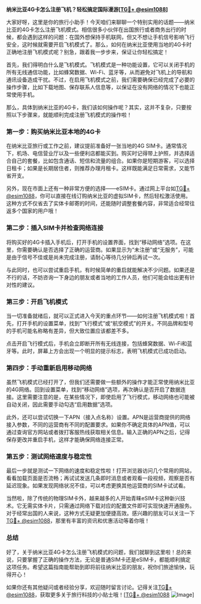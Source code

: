 **纳米比亚4G卡怎么注册飞机？轻松搞定国际漫游[[TG💪+ @esim1088](https://t.me/s/esim1088)]**

大家好呀，这里是你的旅行小助手！今天咱们来聊聊一个特别实用的话题——纳米比亚的4G卡怎么注册飞机模式。相信很多小伙伴在出国旅行或者商务出行的时候，都会遇到这样的问题：在国外想保持手机联网，但又不想让手机信号影响飞行安全，这时候就需要开启飞机模式了。那么，如何在纳米比亚使用当地的4G卡时正确地注册飞机模式呢？别急，跟着我一步步来，保证让你轻松搞定！

首先，我们得明白什么是飞机模式。飞机模式是一种功能设置，它可以关闭手机的所有无线通信功能，比如蜂窝数据、Wi-Fi、蓝牙等，从而避免对飞机上的导航和通讯设备造成干扰。不过，在启用飞机模式之前，我们需要确保已经完成了必要的操作步骤，比如下载地图、保存联系人信息等，以保证在没有网络的情况下也能正常使用手机。

那么，具体到纳米比亚的4G卡，我们该如何操作呢？其实，这并不复杂，只要按照以下步骤来，就能顺利完成注册飞机模式的操作啦！

### 第一步：购买纳米比亚本地的4G卡

在纳米比亚旅行或工作之前，建议提前准备好一张当地的4G SIM卡。通常情况下，机场、电信营业厅以及一些便利店都能买到。购买时记得带上护照，并选择适合自己的套餐，比如包含通话、短信和流量的组合。如果你是短期游客，可以选择日租卡；如果是长期居住者，则推荐办理月租卡。这样既能满足日常需求，又能节省开支。

另外，现在市面上还有一种非常方便的选择——eSIM卡。通过网上平台如[TG💪+ @esim1088](https://t.me/s/esim1088)，你可以直接在线订购纳米比亚的虚拟SIM卡，然后轻松激活使用。这种方式不仅省去了实体卡邮寄的时间，还能随时调整套餐内容，非常适合经常往返多个国家的用户哦！

### 第二步：插入SIM卡并检查网络连接

将购买好的4G卡插入手机后，打开手机的设置界面，找到“移动网络”选项。在这里，你需要确认是否选择了正确的运营商。如果显示为“未注册”或“无服务”，可能是由于信号不佳或是尚未完成注册，请耐心等待几分钟后再试一次。

与此同时，也可以尝试重启手机，有时候简单的重启就能解决不少问题。如果还是不行的话，不妨咨询一下身边的朋友或者当地的工作人员，他们可能会给出更有针对性的建议。

### 第三步：开启飞机模式

当一切准备就绪后，就可以正式进入今天的重点环节——如何注册飞机模式啦！首先，打开手机的设置菜单，找到“飞行模式”或“航空模式”的开关。不同品牌和型号的手机可能名称略有差异，但大致位置应该都差不多。

点击开启飞行模式后，手机会立即断开所有无线连接，包括蜂窝数据、Wi-Fi和蓝牙等。此时，屏幕上方会出现一个明显的提示标志，表明飞机模式已成功启动。

### 第四步：手动重新启用移动网络

虽然飞机模式已经打开了，但我们还需要做一些额外的操作才能正常使用纳米比亚的4G网络。回到设置菜单，找到“移动网络”选项，再次确认是否开启了数据连接。这里需要注意的是，在某些情况下，即使启用了飞行模式，移动网络也可能被自动关闭，因此需要手动勾选“启用数据”选项。

此外，还可以尝试切换一下APN（接入点名称）设置。APN是运营商提供的网络接入参数，不同的运营商有不同的配置要求。如果你不确定具体的APN值，可以通过查询官方网站或者拨打客服热线获取相关信息。输入正确的APN之后，记得保存更改并重启手机，这样才能确保网络连接正常。

### 第五步：测试网络速度与稳定性

最后一步就是测试一下网络的速度和稳定性啦！打开浏览器访问几个常用的网站，看看加载页面是否流畅；再试试发送几条即时消息或者观看一段视频，观察是否有延迟现象。如果发现网络状况不佳，可以考虑更换其他运营商的SIM卡试试看。

当然啦，除了传统的物理SIM卡外，越来越多的人开始青睐eSIM卡这种新兴技术。它无需实体卡片，只需通过网络下载对应的配置文件即可实现快速开通服务。对于经常出国的人来说，这种方式无疑更加便捷高效。感兴趣的朋友可以关注一下[TG💪+ @esim1088](https://t.me/s/esim1088)，那里有丰富的资讯和优惠活动等着你哦！

### 总结

好了，关于纳米比亚4G卡怎么注册飞机模式的问题，我们就聊到这里啦！总的来说，只要掌握了正确的操作方法，无论是普通SIM卡还是eSIM卡，都能顺利搞定这项任务。希望这篇指南能帮助到即将前往纳米比亚的朋友，祝你们旅途愉快，玩得开心！

如果你还有其他疑问或者经验分享，欢迎随时留言讨论。记得关注[TG💪+ @esim1088](https://t.me/s/esim1088)，获取更多关于旅行科技的小贴士哦！[[TG💪+ @esim1088](https://t.me/s/esim1088) ![Image](https://i.postimg.cc/4NQfJmqS/Snipaste-2025-05-13-00-14-12.png)]